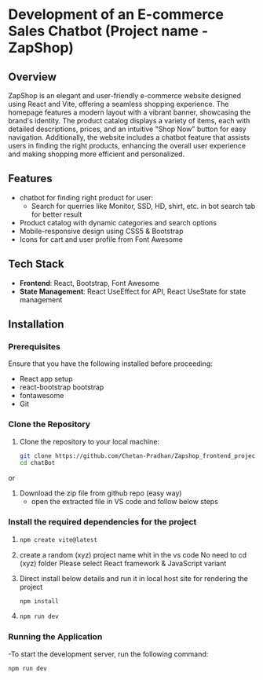 # Development of an E-commerce Sales Chatbot (Project name - ZapShop)

## Overview

ZapShop is an elegant and user-friendly e-commerce website designed using React and Vite, offering a seamless shopping experience. The homepage features a modern layout with a vibrant banner, showcasing the brand's identity. The product catalog displays a variety of items, each with detailed descriptions, prices, and an intuitive "Shop Now" button for easy navigation. Additionally, the website includes a chatbot feature that assists users in finding the right products, enhancing the overall user experience and making shopping more efficient and personalized.

## Features

- chatbot for finding right product for user:
  - Search for querries like Monitor, SSD, HD, shirt, etc. in bot search tab for better result
- Product catalog with dynamic categories and search options
- Mobile-responsive design using CSS5 & Bootstrap
- Icons for cart and user profile from Font Awesome

## Tech Stack

- **Frontend**: React, Bootstrap, Font Awesome
- **State Management**: React UseEffect for API, React UseState for state management

## Installation

### Prerequisites

Ensure that you have the following installed before proceeding:

- React app setup
- react-bootstrap bootstrap
- fontawesome
- Git

### Clone the Repository

1. Clone the repository to your local machine:

   ```bash
   git clone https://github.com/Chetan-Pradhan/Zapshop_frontend_project.git
   cd chatBot
   ```
or

1. Download the zip file from github repo (easy way)
   - open the extracted file in VS code and follow below steps

### Install the required dependencies for the project

1. ```bash
   npm create vite@latest
   ```
2. 
   create a random (xyz) project name whit in the vs code
   No need to cd (xyz) folder
   Please select React framework & JavaScript variant
   
4. Direct install below details and run it in local host site for rendering the project
   ```bash
   npm install
   ```
6. ```bash
   npm run dev
   ```

### Running the Application

-To start the development server, run the following command:

```bash
npm run dev
```
